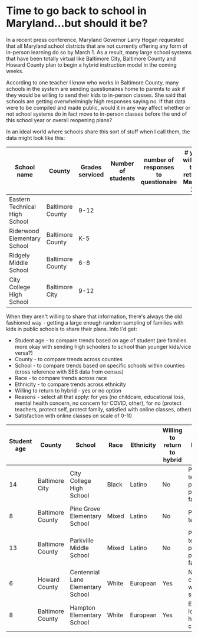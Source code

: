 # Time to go back to school in Maryland...but should it be? #

In a recent press conference, Maryland Governor Larry Hogan requested that all Maryland school districts that are not currently offering any form of in-person learning do so by March 1. As a result, many large school systems that have been totally virtual like Baltimore City, Baltimore County and Howard County plan to begin a hybrid instruction model in the coming weeks.

According to one teacher I know who works in Baltimore County, many schools in the system are sending questionaires home to parents to ask if they would be willing to send their kids to in-person classes. She said that schools are getting overwhelmingly high responses saying no. If that data were to be compiled and made public, would it in any way affect whether or not school systems do in fact move to in-person classes before the end of this school year or overall reopening plans?

In an ideal world where schools share this sort of stuff when I call them, the data might look like this:

School name | County | Grades serviced | Number of students | number of responses to questionaire | # yes willing to return March 1 | # no not willing 
------------|--------|-----------------|--------------------|-------------------------------------|---------------------------------|-----------------
Eastern Technical High School | Baltimore County | 9-12 
Riderwood Elementary School | Baltimore County | K-5
Ridgely Middle School | Baltimore County | 6-8
City College High School | Baltimore City | 9-12


When they aren't willing to share that information, there's always the old fashioned way - getting a large enough random sampling of families with kids in public schools to share their plans. Info I'd get:

+ Student age - to compare trends based on age of student (are families more okay with sending high schoolers to school than younger kids/vice versa?)
+ County - to compare trends across counties
+ School - to compare trends based on specific schools within counties (cross reference with SES data from census)
+ Race - to compare trends across race
+ Ethnicity - to compare trends across ethnicity
+ Willing to return to hybrid - yes or no option
+ Reasons - select all that apply: for yes (no childcare, educational loss, mental health concern, no concern for COVID, other), for no (protect teachers, protect self, protect family, satisfied with online classes, other)
+ Satisfaction with online classes on scale of 0-10

Student age | County | School | Race| Ethnicity | Willing to return to hybrid | Reason(s) | Satisfaction with online classes
------------|--------|--------|-----|-----------|-----------------------------|-----------|-----------------------
14 | Baltimore City | City College High School | Black | Latino | No | Protect teachers, protect self, protect family | 4
8 | Baltimore County | Pine Grove Elementary School | Mixed | Latino|  No | Protect teachers | 6
13 | Baltimore County | Parkville Middle School | Mixed | Latino | No | Protect teachers, protect self, protect family | 5
6 | Howard County | Centennial Lane Elementary School | White| European | Yes | No childcare, want more socialization | 2
8 | Baltimore County | Hampton Elementary School | White | European | Yes | Educational loss, mental health concern | 3

